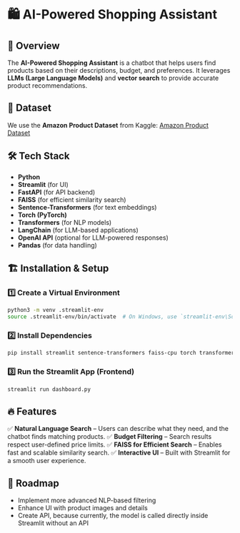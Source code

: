 # 🛍️ AI-Powered Shopping Assistant

## 🚀 Overview
The **AI-Powered Shopping Assistant** is a chatbot that helps users find products based on their descriptions, budget, and preferences. It leverages **LLMs (Large Language Models)** and **vector search** to provide accurate product recommendations.

## 📂 Dataset
We use the **Amazon Product Dataset** from Kaggle:
[Amazon Product Dataset](https://www.kaggle.com/datasets/lokeshparab/amazon-products-dataset/data)

## 🛠️ Tech Stack
- **Python**
- **Streamlit** (for UI)
- **FastAPI** (for API backend)
- **FAISS** (for efficient similarity search)
- **Sentence-Transformers** (for text embeddings)
- **Torch (PyTorch)**
- **Transformers** (for NLP models)
- **LangChain** (for LLM-based applications)
- **OpenAI API** (optional for LLM-powered responses)
- **Pandas** (for data handling)

## 🏗️ Installation & Setup
### 1️⃣ Create a Virtual Environment
```bash
python3 -m venv .streamlit-env
source .streamlit-env/bin/activate  # On Windows, use `streamlit-env\Scripts\activate`
```

### 2️⃣ Install Dependencies
```bash
pip install streamlit sentence-transformers faiss-cpu torch transformers langchain openai
```

### 3️⃣ Run the Streamlit App (Frontend)
```bash
streamlit run dashboard.py
```

## 🔥 Features
✅ **Natural Language Search** – Users can describe what they need, and the chatbot finds matching products.
✅ **Budget Filtering** – Search results respect user-defined price limits.
✅ **FAISS for Efficient Search** – Enables fast and scalable similarity search.
✅ **Interactive UI** – Built with Streamlit for a smooth user experience.

## 📌 Roadmap
- Implement more advanced NLP-based filtering
- Enhance UI with product images and details
- Create API, because currently, the model is called directly inside Streamlit without an API
